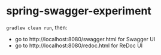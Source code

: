 spring-swagger-experiment
=========================

`gradlew clean run`, then:
* go to http://localhost:8080/swagger.html for Swagger UI
* go to http://localhost:8080/redoc.html for ReDoc UI
